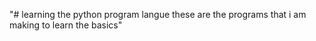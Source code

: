 "# learning the python program langue these are the programs that i am making to learn the basics" 
